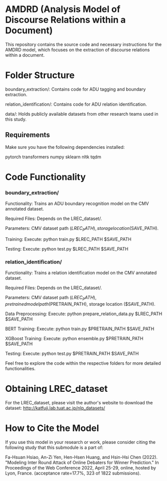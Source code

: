 # AMDRD (Analysis Model of Discourse Relations within a Document)
This repository contains the source code and necessary instructions for the AMDRD model, which focuses on the extraction of discourse relations within a document.

# Folder Structure

boundary_extraction/: Contains code for ADU tagging and boundary extraction.

relation_identification/: Contains code for ADU relation identification.

data/: Holds publicly available datasets from other research teams used in this study.

## Requirements
Make sure you have the following dependencies installed:

pytorch
transformers
numpy
sklearn
nltk
tqdm
# Code Functionality
### boundary_extraction/
Functionality: Trains an ADU boundary recognition model on the CMV annotated dataset.

Required Files: Depends on the LREC_dataset/.

Parameters: CMV dataset path ($LREC_PATH), storage location ($SAVE_PATH).

Training: Execute: python train.py $LREC_PATH $SAVE_PATH

Testing: Execute: python test.py $LREC_PATH $SAVE_PATH

### relation_identification/
Functionality: Trains a relation identification model on the CMV annotated dataset.

Required Files: Depends on the LREC_dataset/.

Parameters: CMV dataset path ($LREC_PATH), pretrained model path ($PRETRAIN_PATH), storage location ($SAVE_PATH).

Data Preprocessing: Execute: python prepare_relation_data.py $LREC_PATH $SAVE_PATH

BERT Training: Execute: python train.py $PRETRAIN_PATH $SAVE_PATH

XGBoost Training: Execute: python ensemble.py $PRETRAIN_PATH $SAVE_PATH

Testing: Execute: python test.py $PRETRAIN_PATH $SAVE_PATH

Feel free to explore the code within the respective folders for more detailed functionalities.

# Obtaining LREC_dataset
For the LREC_dataset, please visit the author's website to download the dataset:
http://katfuji.lab.tuat.ac.jp/nlp_datasets/

# How to Cite the Model
If you use this model in your research or work, please consider citing the following study that this submodule is a part of:

Fa-Hsuan Hsiao, An-Zi Yen, Hen-Hsen Huang, and Hsin-Hsi Chen (2022). "Modeling Inter Round Attack of Online Debaters for Winner Prediction." In Proceedings of the Web Conference 2022, April 25-29, online, hosted by Lyon, France. (acceptance rate=17.7%, 323 of 1822 submissions).


